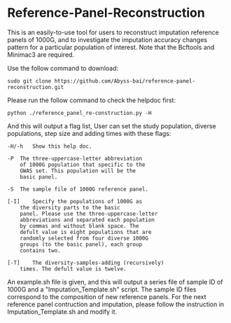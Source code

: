 # Reference-Panel-Reconstruction
This is an easily-to-use tool for users to reconstruct imputation reference panels of 1000G, and to investigate the imputation accuracy changes pattern for a particular population of interest. Note that the Bcftools and Minimac3 are required.

Use the follow command to download: 

  	sudo git clone https://github.com/Abyss-bai/reference-panel-reconstruction.git

Please run the follow command to check the helpdoc first:

	python ./reference_panel_re-construction.py -H

And this will output a flag list, User can set the study population, diverse populations, step size and adding times with these flags:
 	
 	-H/-h	Show this help doc.  
	
	-P	The three-uppercase-letter abbreviation 
		of 1000G population that specific to the 
		GWAS set. This population will be the 
		basic panel.
	
	-S	The sample file of 1000G reference panel.
	
	[-I]	Specify the populations of 1000G as 
		the diversity parts to the basic 
		panel. Please use the three-uppercase-letter 
		abbreviations and separated each population 
		by commas and without blank space. The 
		defult value is eight populations that are 
		randomly selected from four diverse 1000G 
		groups (to the basic panel), each group 
		contains two.
	
	[-T]	The diversity-samples-adding (recursively) 
		times. The defult value is twelve.
 
An example.sh file is given, and this will output a series file of sample ID of 1000G and a "Imputation_Template.sh" script. The sample ID files correspond to the composition of new reference panels. For the next reference panel contruction and imputation, please follow the instruction in Imputation_Template.sh and modify it. 
